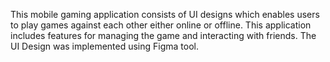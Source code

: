 This mobile gaming application consists of UI designs which enables users to play games against each other either online or offline. This application includes features for managing the game and interacting with friends. The UI Design was implemented using Figma tool.
